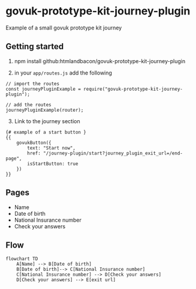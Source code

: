 # govuk-prototype-kit-journey-plugin
Example of a small govuk prototype kit journey


## Getting started

1. npm install github:htmlandbacon/govuk-prototype-kit-journey-plugin

2. in your `app/routes.js` add the following

```
// import the routes
const journeyPluginExample = require("govuk-prototype-kit-journey-plugin");

// add the routes
journeyPluginExample(router);
```

3. Link to the journey section

```
{# example of a start button }
{{ 
    govukButton({
        text: "Start now",
        href: "/journey-plugin/start?journey_plugin_exit_url=/end-page",
        isStartButton: true
    })
}}
```

## Pages

- Name
- Date of birth
- National Insurance number
- Check your answers

## Flow

```mermaid
flowchart TD
    A[Name] --> B[Date of birth]
    B[Date of birth]--> C[National Insurance number]
    C[National Insurance number] --> D[Check your answers]
    D[Check your answers] --> E[exit url]
```